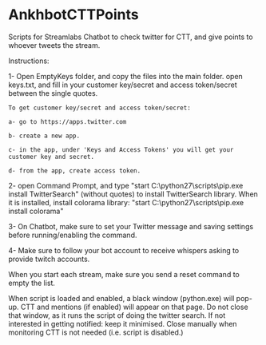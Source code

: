 # AnkhbotCTTPoints
Scripts for Streamlabs Chatbot to check twitter for CTT, and give points to whoever tweets the stream.

Instructions:


1- Open EmptyKeys folder, and copy the files into the main folder. open keys.txt, and fill in your customer key/secret and access token/secret between the single quotes.

  	To get customer key/secret and access token/secret:
  
    a- go to https://apps.twitter.com
  
    b- create a new app.
  
    c- in the app, under 'Keys and Access Tokens' you will get your customer key and secret.
  
    d- from the app, create access token.
  
  
2- open Command Prompt, and type "start C:\python27\scripts\pip.exe install TwitterSearch" (without quotes) to install TwitterSearch library. When it is installed, install colorama library: "start C:\python27\scripts\pip.exe install colorama"

3- On Chatbot, make sure to set your Twitter message and saving settings before running/enabling the command.

4- Make sure to follow your bot account to receive whispers asking to provide twitch accounts.

When you start each stream, make sure you send a reset command to empty the list.

When script is loaded and enabled, a black window (python.exe) will pop-up. CTT and mentions (if enabled) will appear on that page. Do not close that window, as it runs the script of doing the twitter search. If not interested in getting notified: keep it minimised. Close manually when monitoring CTT is not needed (i.e. script is disabled.) 
